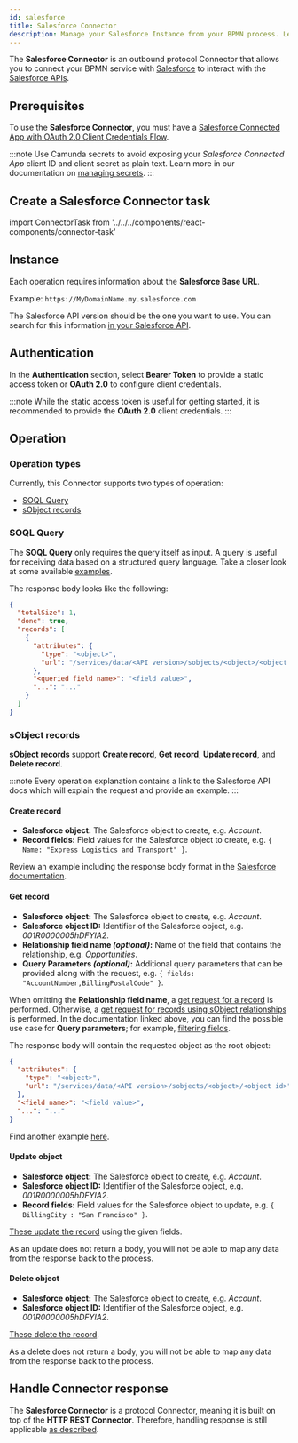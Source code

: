 ```yaml
---
id: salesforce
title: Salesforce Connector
description: Manage your Salesforce Instance from your BPMN process. Learn how to create a Salesforce Connector task, and get started.
---
```


The **Salesforce Connector** is an outbound protocol Connector that allows you to connect your BPMN service with [Salesforce](https://salesforce.com/) to interact with the [Salesforce APIs](https://developer.salesforce.com/docs/apis).

## Prerequisites

To use the **Salesforce Connector**, you must have a [Salesforce Connected App with OAuth 2.0 Client Credentials Flow](https://help.salesforce.com/s/articleView?id=sf.connected_app_client_credentials_setup.htm&type=5).

:::note
Use Camunda secrets to avoid exposing your _Salesforce Connected App_ client ID and client secret as plain text. Learn more in our documentation on [managing secrets](/components/console/manage-clusters/manage-secrets.md).
:::

## Create a Salesforce Connector task

import ConnectorTask from '../../../components/react-components/connector-task'

## Instance

Each operation requires information about the **Salesforce Base URL**.

Example: `https://MyDomainName.my.salesforce.com`

The Salesforce API version should be the one you want to use. You can search for this information [in your Salesforce API](https://developer.salesforce.com/docs/atlas.en-us.api_rest.meta/api_rest/dome_versions.htm).

## Authentication

In the **Authentication** section, select **Bearer Token** to provide a static access token or **OAuth 2.0** to configure client credentials.

:::note
While the static access token is useful for getting started, it is recommended to provide the **OAuth 2.0** client credentials.
:::

## Operation

### Operation types

Currently, this Connector supports two types of operation:

- [SOQL Query](https://developer.salesforce.com/docs/atlas.en-us.soql_sosl.meta/soql_sosl/sforce_api_calls_soql.htm)
- [sObject records](https://developer.salesforce.com/docs/atlas.en-us.api_rest.meta/api_rest/resources_list.htm)

### SOQL Query

The **SOQL Query** only requires the query itself as input. A query is useful for receiving data based on a structured query language. Take a closer look at some available [examples](https://developer.salesforce.com/docs/atlas.en-us.soql_sosl.meta/soql_sosl/sforce_api_calls_soql_select_examples.htm).

The response body looks like the following:

```json
{
  "totalSize": 1,
  "done": true,
  "records": [
    {
      "attributes": {
        "type": "<object>",
        "url": "/services/data/<API version>/sobjects/<object>/<object id>"
      },
      "<queried field name>": "<field value>",
      "...": "..."
    }
  ]
}
```

### sObject records

**sObject records** support **Create record**, **Get record**, **Update record**, and **Delete record**.

:::note
Every operation explanation contains a link to the Salesforce API docs which will explain the request and provide an example.
:::

#### Create record

- **Salesforce object:** The Salesforce object to create, e.g. _Account_.
- **Record fields:** Field values for the Salesforce object to create, e.g. `{ Name: "Express Logistics and Transport" }`.

Review an example including the response body format in the [Salesforce documentation](https://developer.salesforce.com/docs/atlas.en-us.api_rest.meta/api_rest/dome_sobject_create.htm).

#### Get record

- **Salesforce object:** The Salesforce object to create, e.g. _Account_.
- **Salesforce object ID:** Identifier of the Salesforce object, e.g. _001R0000005hDFYIA2_.
- **Relationship field name _(optional)_:** Name of the field that contains the relationship, e.g. _Opportunities_.
- **Query Parameters _(optional)_:** Additional query parameters that can be provided along with the request, e.g. `{ fields: "AccountNumber,BillingPostalCode" }`.

When omitting the **Relationship field name**, a [get request for a record](https://developer.salesforce.com/docs/atlas.en-us.api_rest.meta/api_rest/resources_sobject_retrieve_get.htm) is performed. Otherwise, a [get request for records using sObject relationships](https://developer.salesforce.com/docs/atlas.en-us.api_rest.meta/api_rest/resources_sobject_relationships_get.htm) is performed. In the documentation linked above, you can find the possible use case for **Query parameters**; for example, [filtering fields](https://developer.salesforce.com/docs/atlas.en-us.api_rest.meta/api_rest/dome_get_field_values.htm).

The response body will contain the requested object as the root object:

```json
{
  "attributes": {
    "type": "<object>",
    "url": "/services/data/<API version>/sobjects/<object>/<object id>"
  },
  "<field name>": "<field value>",
  "...": "..."
}
```

Find another example [here](https://developer.salesforce.com/docs/atlas.en-us.api_rest.meta/api_rest/dome_get_field_values.htm).

#### Update object

- **Salesforce object:** The Salesforce object to create, e.g. _Account_.
- **Salesforce object ID:** Identifier of the Salesforce object, e.g. _001R0000005hDFYIA2_.
- **Record fields:** Field values for the Salesforce object to update, e.g. `{ BillingCity : "San Francisco" }`.

[These update the record](https://developer.salesforce.com/docs/atlas.en-us.api_rest.meta/api_rest/resources_sobject_retrieve_patch.htm) using the given fields.

As an update does not return a body, you will not be able to map any data from the response back to the process.

#### Delete object

- **Salesforce object:** The Salesforce object to create, e.g. _Account_.
- **Salesforce object ID:** Identifier of the Salesforce object, e.g. _001R0000005hDFYIA2_.

[These delete the record](https://developer.salesforce.com/docs/atlas.en-us.api_rest.meta/api_rest/resources_sobject_retrieve_delete.htm).

As a delete does not return a body, you will not be able to map any data from the response back to the process.

## Handle Connector response

The **Salesforce Connector** is a protocol Connector, meaning it is built on top of the **HTTP REST Connector**. Therefore,
handling response is still applicable [as described](/components/connectors/protocol/rest.md#response).
